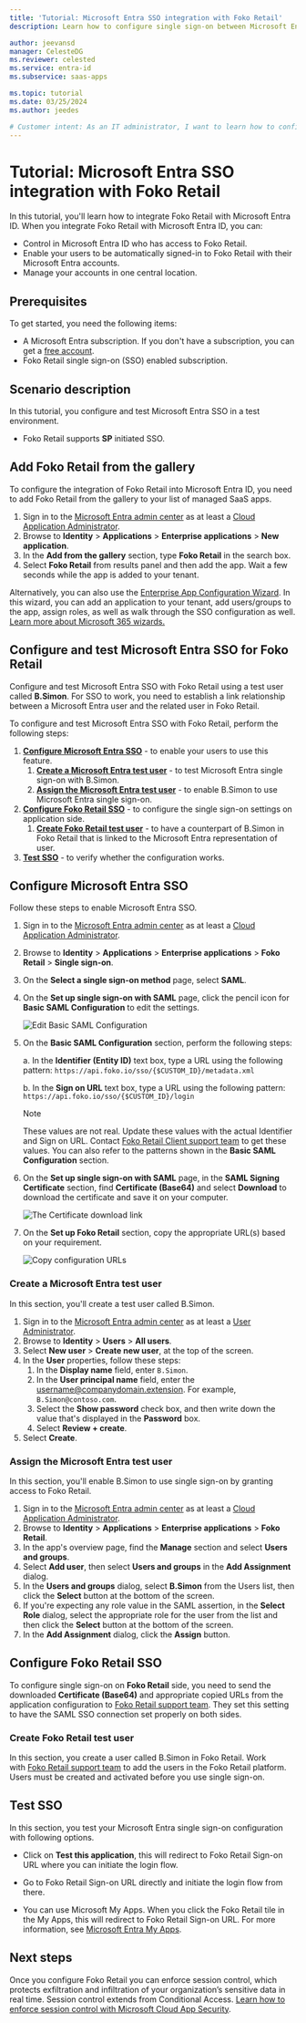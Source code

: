 ```yaml
---
title: 'Tutorial: Microsoft Entra SSO integration with Foko Retail'
description: Learn how to configure single sign-on between Microsoft Entra ID and Foko Retail.

author: jeevansd
manager: CelesteDG
ms.reviewer: celested
ms.service: entra-id
ms.subservice: saas-apps

ms.topic: tutorial
ms.date: 03/25/2024
ms.author: jeedes

# Customer intent: As an IT administrator, I want to learn how to configure single sign-on between Microsoft Entra ID and Foko Retail so that I can control who has access to Foko Retail, enable automatic sign-in with Microsoft Entra accounts, and manage my accounts in one central location.
---
```


# Tutorial: Microsoft Entra SSO integration with Foko Retail

In this tutorial, you'll learn how to integrate Foko Retail with Microsoft Entra ID. When you integrate Foko Retail with Microsoft Entra ID, you can:

* Control in Microsoft Entra ID who has access to Foko Retail.
* Enable your users to be automatically signed-in to Foko Retail with their Microsoft Entra accounts.
* Manage your accounts in one central location.

## Prerequisites

To get started, you need the following items:

* A Microsoft Entra subscription. If you don't have a subscription, you can get a [free account](https://azure.microsoft.com/free/).
* Foko Retail single sign-on (SSO) enabled subscription.

## Scenario description

In this tutorial, you configure and test Microsoft Entra SSO in a test environment.

* Foko Retail supports **SP** initiated SSO.

## Add Foko Retail from the gallery

To configure the integration of Foko Retail into Microsoft Entra ID, you need to add Foko Retail from the gallery to your list of managed SaaS apps.

1. Sign in to the [Microsoft Entra admin center](https://entra.microsoft.com) as at least a [Cloud Application Administrator](~/identity/role-based-access-control/permissions-reference.md#cloud-application-administrator).
1. Browse to **Identity** > **Applications** > **Enterprise applications** > **New application**.
1. In the **Add from the gallery** section, type **Foko Retail** in the search box.
1. Select **Foko Retail** from results panel and then add the app. Wait a few seconds while the app is added to your tenant.

 Alternatively, you can also use the [Enterprise App Configuration Wizard](https://portal.office.com/AdminPortal/home?Q=Docs#/azureadappintegration). In this wizard, you can add an application to your tenant, add users/groups to the app, assign roles, as well as walk through the SSO configuration as well. [Learn more about Microsoft 365 wizards.](/microsoft-365/admin/misc/azure-ad-setup-guides)

<a name='configure-and-test-azure-ad-sso-for-foko-retail'></a>

## Configure and test Microsoft Entra SSO for Foko Retail

Configure and test Microsoft Entra SSO with Foko Retail using a test user called **B.Simon**. For SSO to work, you need to establish a link relationship between a Microsoft Entra user and the related user in Foko Retail.

To configure and test Microsoft Entra SSO with Foko Retail, perform the following steps:

1. **[Configure Microsoft Entra SSO](#configure-azure-ad-sso)** - to enable your users to use this feature.
    1. **[Create a Microsoft Entra test user](#create-an-azure-ad-test-user)** - to test Microsoft Entra single sign-on with B.Simon.
    1. **[Assign the Microsoft Entra test user](#assign-the-azure-ad-test-user)** - to enable B.Simon to use Microsoft Entra single sign-on.
1. **[Configure Foko Retail SSO](#configure-foko-retail-sso)** - to configure the single sign-on settings on application side.
    1. **[Create Foko Retail test user](#create-foko-retail-test-user)** - to have a counterpart of B.Simon in Foko Retail that is linked to the Microsoft Entra representation of user.
1. **[Test SSO](#test-sso)** - to verify whether the configuration works.

<a name='configure-azure-ad-sso'></a>

## Configure Microsoft Entra SSO

Follow these steps to enable Microsoft Entra SSO.

1. Sign in to the [Microsoft Entra admin center](https://entra.microsoft.com) as at least a [Cloud Application Administrator](~/identity/role-based-access-control/permissions-reference.md#cloud-application-administrator).
1. Browse to **Identity** > **Applications** > **Enterprise applications** > **Foko Retail** > **Single sign-on**.
1. On the **Select a single sign-on method** page, select **SAML**.
1. On the **Set up single sign-on with SAML** page, click the pencil icon for **Basic SAML Configuration** to edit the settings.

   ![Edit Basic SAML Configuration](common/edit-urls.png)

1. On the **Basic SAML Configuration** section, perform the following steps:

    a. In the **Identifier (Entity ID)** text box, type a URL using the following pattern:
    `https://api.foko.io/sso/{$CUSTOM_ID}/metadata.xml`

	b. In the **Sign on URL** text box, type a URL using the following pattern:
    `https://api.foko.io/sso/{$CUSTOM_ID}/login`

	> [!NOTE]
	> These values are not real. Update these values with the actual Identifier and Sign on URL. Contact [Foko Retail Client support team](mailto:support@fokoretail.com) to get these values. You can also refer to the patterns shown in the **Basic SAML Configuration** section.

1. On the **Set up single sign-on with SAML** page, in the **SAML Signing Certificate** section,  find **Certificate (Base64)** and select **Download** to download the certificate and save it on your computer.

	![The Certificate download link](common/certificatebase64.png)

1. On the **Set up Foko Retail** section, copy the appropriate URL(s) based on your requirement.

	![Copy configuration URLs](common/copy-configuration-urls.png)

<a name='create-an-azure-ad-test-user'></a>

### Create a Microsoft Entra test user

In this section, you'll create a test user called B.Simon.

1. Sign in to the [Microsoft Entra admin center](https://entra.microsoft.com) as at least a [User Administrator](~/identity/role-based-access-control/permissions-reference.md#user-administrator).
1. Browse to **Identity** > **Users** > **All users**.
1. Select **New user** > **Create new user**, at the top of the screen.
1. In the **User** properties, follow these steps:
   1. In the **Display name** field, enter `B.Simon`.  
   1. In the **User principal name** field, enter the username@companydomain.extension. For example, `B.Simon@contoso.com`.
   1. Select the **Show password** check box, and then write down the value that's displayed in the **Password** box.
   1. Select **Review + create**.
1. Select **Create**.

<a name='assign-the-azure-ad-test-user'></a>

### Assign the Microsoft Entra test user

In this section, you'll enable B.Simon to use single sign-on by granting access to Foko Retail.

1. Sign in to the [Microsoft Entra admin center](https://entra.microsoft.com) as at least a [Cloud Application Administrator](~/identity/role-based-access-control/permissions-reference.md#cloud-application-administrator).
1. Browse to **Identity** > **Applications** > **Enterprise applications** > **Foko Retail**.
1. In the app's overview page, find the **Manage** section and select **Users and groups**.
1. Select **Add user**, then select **Users and groups** in the **Add Assignment** dialog.
1. In the **Users and groups** dialog, select **B.Simon** from the Users list, then click the **Select** button at the bottom of the screen.
1. If you're expecting any role value in the SAML assertion, in the **Select Role** dialog, select the appropriate role for the user from the list and then click the **Select** button at the bottom of the screen.
1. In the **Add Assignment** dialog, click the **Assign** button.

## Configure Foko Retail SSO

To configure single sign-on on **Foko Retail** side, you need to send the downloaded **Certificate (Base64)** and appropriate copied URLs from the application configuration to [Foko Retail support team](mailto:support@fokoretail.com). They set this setting to have the SAML SSO connection set properly on both sides.

### Create Foko Retail test user

In this section, you create a user called B.Simon in Foko Retail. Work with [Foko Retail support team](mailto:support@fokoretail.com) to add the users in the Foko Retail platform. Users must be created and activated before you use single sign-on.

## Test SSO

In this section, you test your Microsoft Entra single sign-on configuration with following options. 

* Click on **Test this application**, this will redirect to Foko Retail Sign-on URL where you can initiate the login flow. 

* Go to Foko Retail Sign-on URL directly and initiate the login flow from there.

* You can use Microsoft My Apps. When you click the Foko Retail tile in the My Apps, this will redirect to Foko Retail Sign-on URL. For more information, see [Microsoft Entra My Apps](/azure/active-directory/manage-apps/end-user-experiences#azure-ad-my-apps).

## Next steps

Once you configure Foko Retail you can enforce session control, which protects exfiltration and infiltration of your organization’s sensitive data in real time. Session control extends from Conditional Access. [Learn how to enforce session control with Microsoft Cloud App Security](/cloud-app-security/proxy-deployment-aad).
